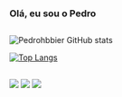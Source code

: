 ### Olá, eu sou o Pedro

##

![Pedrohbbier GitHub stats](https://github-readme-stats.vercel.app/api?username=Pedrohbbier&show_icons=true&theme=transparent)

[![Top Langs](https://github-readme-stats.vercel.app/api/top-langs/?username=Pedrohbbier&layout=compact)](https://github.com/Pedrohbbier/github-readme-stats)


##

##

<div>
  <a href="https://instagram.com/pedrohbbier" target="_blank"><img src="https://img.shields.io/badge/-Instagram-%23E4405F?style=for-the-badge&logo=instagram&logoColor=white" target="_blank"></a>
   <a href = "mailto:pedrobier12@gmail.com"><img src="https://img.shields.io/badge/-Gmail-%23333?style=for-the-badge&logo=gmail&logoColor=white" target="_blank"></a>
    <a href="https://www.linkedin.com/in/pedro-henrique-bier-a2270126a/" target="_blank"><img src="https://img.shields.io/badge/-LinkedIn-%230077B5?style=for-the-badge&logo=linkedin&logoColor=white" target="_blank"></a> 
 </div>
